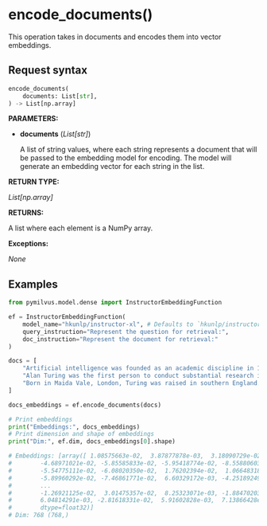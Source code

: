 # encode_documents()

This operation takes in documents and encodes them into vector embeddings.

## Request syntax

```python
encode_documents(
    documents: List[str], 
) -> List[np.array]
```

**PARAMETERS:**

- **documents** (*List[str]*)

    A list of string values, where each string represents a document that will be passed to the embedding model for encoding. The model will generate an embedding vector for each string in the list.

**RETURN TYPE:**

*List[np.array]*

**RETURNS:**

A list where each element is a NumPy array.

**Exceptions:**

*None*

## Examples

```python
from pymilvus.model.dense import InstructorEmbeddingFunction

ef = InstructorEmbeddingFunction(
    model_name="hkunlp/instructor-xl", # Defaults to `hkunlp/instructor-xl`
    query_instruction="Represent the question for retrieval:",
    doc_instruction="Represent the document for retrieval:"
)

docs = [
    "Artificial intelligence was founded as an academic discipline in 1956.",
    "Alan Turing was the first person to conduct substantial research in AI.",
    "Born in Maida Vale, London, Turing was raised in southern England.",
]

docs_embeddings = ef.encode_documents(docs)

# Print embeddings
print("Embeddings:", docs_embeddings)
# Print dimension and shape of embeddings
print("Dim:", ef.dim, docs_embeddings[0].shape)

# Embeddings: [array([ 1.08575663e-02,  3.87877878e-03,  3.18090729e-02, -8.12458917e-02,
#        -4.68971021e-02, -5.85585833e-02, -5.95418774e-02, -8.55880603e-03,
#        -5.54775111e-02, -6.08020350e-02,  1.76202394e-02,  1.06648318e-02,
#        -5.89960292e-02, -7.46861771e-02,  6.60329172e-03, -4.25189249e-02,
#        ...
#        -1.26921125e-02,  3.01475357e-02,  8.25323071e-03, -1.88470203e-02,
#        6.04814291e-03, -2.81618331e-02,  5.91602828e-03,  7.13866428e-02],
#        dtype=float32)]
# Dim: 768 (768,)
```

